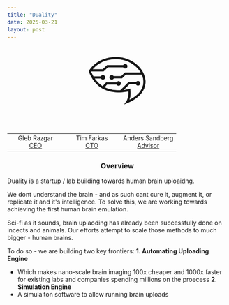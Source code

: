 ```yaml
---
title: "Duality"
date: 2025-03-21
layout: post
---
```


<p align="center"><img src="/images/logo_b.png" alt="Alt text" style="max-width: 30%; height: auto; mix-blend-mode: multiply;"></p>

<br>
<div class="table-container" style="max-width: 800px; margin: auto;">
  <table style="width: 100%; border-collapse: collapse;">
    <tr>
      <td style="width: 33.33%; text-align: center;">
        Gleb Razgar<br>
        <a href="mailto:gleb.razgar@gmail.com">CEO</a>
      </td>
      <td style="width: 33.33%; text-align: center;">
        Tim Farkas<br>
        <a href="mailto:timfarkas@ucl.edu">CTO</a>
      </td>
      <td style="width: 33.33%; text-align: center;">
        Anders Sandberg<br>
        <a href="mailto:xxx@gmail.com">Advisor</a>
      </td>
    </tr>
  </table>
</div>

<h3 align="center"> Overview</h3>

Duality is a startup / lab building towards human brain uploaidng.  

We dont understand the brain - and as such cant cure it, augment it, or replicate it and it's intelligence. To solve this, we are working towards achieving the first human brain emulation.  

Sci-fi as it sounds, brain uplaoding has already been successfully done on incects and animals. Our efforts attempt to scale those methods to much bigger - human brains.  

To do so - we are building two key frontiers:
**1. Automating Uploading Engine**
  - Which makes nano-scale brain imaging 100x cheaper and 1000x faster for existing labs and companies spending millions on the proecess
**2. Simulation Engine** 
  - A simulaiton software to allow running brain uploads

